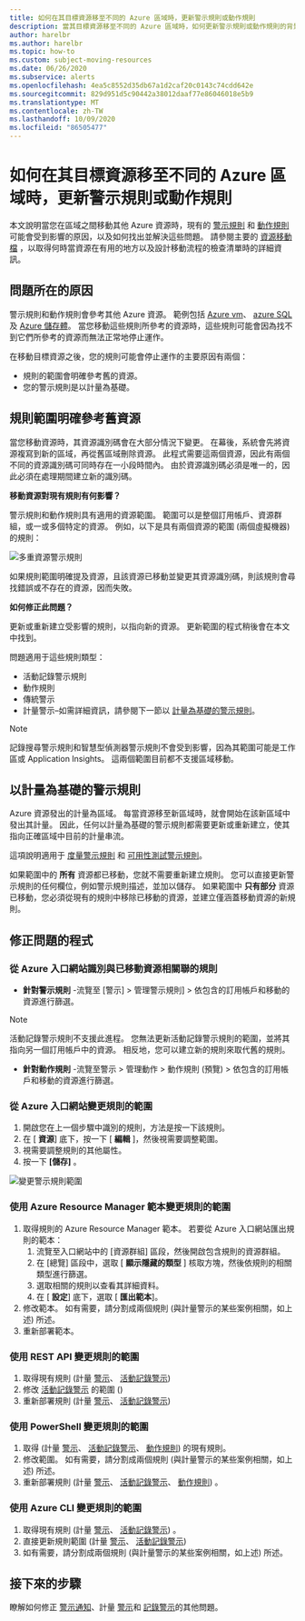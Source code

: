 ```yaml
---
title: 如何在其目標資源移至不同的 Azure 區域時，更新警示規則或動作規則
description: 當其目標資源移至不同的 Azure 區域時，如何更新警示規則或動作規則的背景和指示。
author: harelbr
ms.author: harelbr
ms.topic: how-to
ms.custom: subject-moving-resources
ms.date: 06/26/2020
ms.subservice: alerts
ms.openlocfilehash: 4ea5c8552d35db67a1d2caf20c0143c74cdd642e
ms.sourcegitcommit: 829d951d5c90442a38012daaf77e86046018e5b9
ms.translationtype: MT
ms.contentlocale: zh-TW
ms.lasthandoff: 10/09/2020
ms.locfileid: "86505477"
---
```

# <a name="how-to-update-alert-rules-or-action-rules-when-their-target-resource-moves-to-a-different-azure-region"></a>如何在其目標資源移至不同的 Azure 區域時，更新警示規則或動作規則

本文說明當您在區域之間移動其他 Azure 資源時，現有的 [警示規則](./alerts-overview.md) 和 [動作規則](./alerts-action-rules.md) 可能會受到影響的原因，以及如何找出並解決這些問題。 請參閱主要的 [資源移動檔](../../azure-resource-manager/management/move-region.md) ，以取得何時當資源在有用的地方以及設計移動流程的檢查清單時的詳細資訊。

## <a name="why-the-problem-exists"></a>問題所在的原因

警示規則和動作規則會參考其他 Azure 資源。 範例包括 [Azure vm](../../site-recovery/azure-to-azure-tutorial-migrate.md)、 [azure SQL](../../azure-sql/database/move-resources-across-regions.md)及 [Azure 儲存體](../../storage/common/storage-account-move.md)。 當您移動這些規則所參考的資源時，這些規則可能會因為找不到它們所參考的資源而無法正常地停止運作。

在移動目標資源之後，您的規則可能會停止運作的主要原因有兩個：

- 規則的範圍會明確參考舊的資源。
- 您的警示規則是以計量為基礎。

## <a name="rule-scope-explicitly-refers-to-the-old-resource"></a>規則範圍明確參考舊資源

當您移動資源時，其資源識別碼會在大部分情況下變更。 在幕後，系統會先將資源複寫到新的區域，再從舊區域刪除資源。 此程式需要這兩個資源，因此有兩個不同的資源識別碼可同時存在一小段時間內。 由於資源識別碼必須是唯一的，因此必須在處理期間建立新的識別碼。 

**移動資源對現有規則有何影響？**

警示規則和動作規則具有適用的資源範圍。 範圍可以是整個訂用帳戶、資源群組，或一或多個特定的資源。
例如，以下是具有兩個資源的範圍 (兩個虛擬機器) 的規則：

![多重資源警示規則](media/alerts-resource-move/multi-resource-alert-rule.png)

如果規則範圍明確提及資源，且該資源已移動並變更其資源識別碼，則該規則會尋找錯誤或不存在的資源，因而失敗。

**如何修正此問題？**

更新或重新建立受影響的規則，以指向新的資源。 更新範圍的程式稍後會在本文中找到。

問題適用于這些規則類型：

- 活動記錄警示規則
- 動作規則
- 傳統警示
- 計量警示–如需詳細資訊，請參閱下一節以 [計量為基礎的警示規則](#alert-rules-based-on-metrics)。

> [!NOTE]
> 記錄搜尋警示規則和智慧型偵測器警示規則不會受到影響，因為其範圍可能是工作區或 Application Insights。 這兩個範圍目前都不支援區域移動。

## <a name="alert-rules-based-on-metrics"></a>以計量為基礎的警示規則

Azure 資源發出的計量為區域。 每當資源移至新區域時，就會開始在該新區域中發出其計量。 因此，任何以計量為基礎的警示規則都需要更新或重新建立，使其指向正確區域中目前的計量串流。

這項說明適用于 [度量警示規則](alerts-metric-overview.md) 和 [可用性測試警示規則](../app/monitor-web-app-availability.md)。

如果範圍中的 **所有** 資源都已移動，您就不需要重新建立規則。 您可以直接更新警示規則的任何欄位，例如警示規則描述，並加以儲存。
如果範圍中 **只有部分** 資源已移動，您必須從現有的規則中移除已移動的資源，並建立僅涵蓋移動資源的新規則。

## <a name="procedures-to-fix-problems"></a>修正問題的程式

### <a name="identifying-rules-associated-with-a-moved-resource-from-the-azure-portal"></a>從 Azure 入口網站識別與已移動資源相關聯的規則

- **針對警示規則** -流覽至 [警示] > 管理警示規則] > 依包含的訂用帳戶和移動的資源進行篩選。
> [!NOTE]
> 活動記錄警示規則不支援此進程。 您無法更新活動記錄警示規則的範圍，並將其指向另一個訂用帳戶中的資源。 相反地，您可以建立新的規則來取代舊的規則。

- **針對動作規則** -流覽至警示 > 管理動作 > 動作規則 (預覽) > 依包含的訂用帳戶和移動的資源進行篩選。

### <a name="change-scope-of-a-rule-from-the-azure-portal"></a>從 Azure 入口網站變更規則的範圍

1. 開啟您在上一個步驟中識別的規則，方法是按一下該規則。
2. 在 [ **資源**] 底下，按一下 [ **編輯** ]，然後視需要調整範圍。
3. 視需要調整規則的其他屬性。
4. 按一下 **[儲存]** 。

![變更警示規則範圍](media/alerts-resource-move/change-alert-rule-scope.png)

### <a name="change-the-scope-of-a-rule-using-azure-resource-manager-templates"></a>使用 Azure Resource Manager 範本變更規則的範圍

1. 取得規則的 Azure Resource Manager 範本。  若要從 Azure 入口網站匯出規則的範本：
   1. 流覽至入口網站中的 [資源群組] 區段，然後開啟包含規則的資源群組。
   2. 在 [總覽] 區段中，選取 [ **顯示隱藏的類型** ] 核取方塊，然後依規則的相關類型進行篩選。
   3. 選取相關的規則以查看其詳細資料。
   4. 在 [ **設定**] 底下，選取 [ **匯出範本**]。
2. 修改範本。 如有需要，請分割成兩個規則 (與計量警示的某些案例相關，如上述) 所述。
3. 重新部署範本。

### <a name="change-scope-of-a-rule-using-rest-api"></a>使用 REST API 變更規則的範圍

1. 取得現有規則 (計量 [警示](/rest/api/monitor/metricalerts/get)、 [活動記錄警示](/rest/api/monitor/activitylogalerts/get)) 
2. 修改 [活動記錄警示](/rest/api/monitor/activitylogalerts/update) 的範圍 () 
3. 重新部署規則 (計量 [警示](/rest/api/monitor/metricalerts/createorupdate)、 [活動記錄警示](/rest/api/monitor/activitylogalerts/createorupdate)) 

### <a name="change-scope-of-a-rule-using-powershell"></a>使用 PowerShell 變更規則的範圍

1. 取得 (計量 [警示](/powershell/module/az.monitor/get-azmetricalertrulev2)、 [活動記錄警示](/powershell/module/az.monitor/get-azactivitylogalert)、 [動作規則](/powershell/module/az.alertsmanagement/get-azactionrule)) 的現有規則。
2. 修改範圍。 如有需要，請分割成兩個規則 (與計量警示的某些案例相關，如上述) 所述。
3. 重新部署規則 (計量 [警示](/powershell/module/az.monitor/add-azmetricalertrulev2)、 [活動記錄警示](/powershell/module/az.monitor/enable-azactivitylogalert)、 [動作規則](/powershell/module/az.alertsmanagement/set-azactionrule)) 。

### <a name="change-the-scope-of-a-rule-using-azure-cli"></a>使用 Azure CLI 變更規則的範圍

1.  取得現有規則 (計量 [警示](/cli/azure/monitor/metrics/alert?view=azure-cli-latest#az-monitor-metrics-alert-show)、 [活動記錄警示](/cli/azure/monitor/activity-log/alert#az-monitor-activity-log-alert-list)) 。
2.  直接更新規則範圍 (計量 [警示](/cli/azure/monitor/metrics/alert#az-monitor-metrics-alert-update)、 [活動記錄警示](/cli/azure/monitor/activity-log/alert/scope)) 
3.  如有需要，請分割成兩個規則 (與計量警示的某些案例相關，如上述) 所述。

## <a name="next-steps"></a>接下來的步驟

瞭解如何修正 [警示通知](alerts-troubleshoot.md)、計量 [警示](alerts-troubleshoot-metric.md)和 [記錄警示](alerts-troubleshoot-log.md)的其他問題。 
